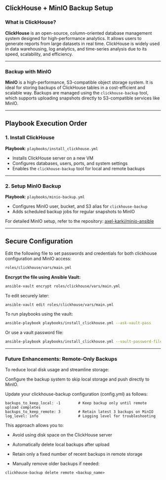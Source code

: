 ## ClickHouse + MinIO Backup Setup

### What is ClickHouse?

**ClickHouse** is an open-source, column-oriented database management system designed for high-performance analytics. It allows users to generate reports from large datasets in real time. ClickHouse is widely used in data warehousing, log analytics, and time-series analysis due to its speed, scalability, and efficiency.

---

### Backup with MinIO

**MinIO** is a high-performance, S3-compatible object storage system. It is ideal for storing backups of ClickHouse tables in a cost-efficient and scalable way. Backups are managed using the `clickhouse-backup` tool, which supports uploading snapshots directly to S3-compatible services like MinIO.

---

## Playbook Execution Order

### 1. Install ClickHouse

**Playbook**: `playbooks/install_clickhouse.yml`

* Installs ClickHouse server on a new VM
* Configures databases, users, ports, and system settings
* Enables the `clickhouse-backup` tool for local and remote backups

---

### 2. Setup MinIO Backup

**Playbook**: `playbooks/minio-backup.yml`

* Configures MinIO user, bucket, and S3 alias for `clickhouse-backup`
* Adds scheduled backup jobs for regular snapshots to MinIO

For detailed MinIO setup, refer to the repository:
[axel-karki/minio-ansible](https://github.com/axel-karki/minio-ansible)

---

## Secure Configuration

Edit the following file to set passwords and credentials for both clickhouse configuration and MinIO access:

```bash
roles/clickhouse/vars/main.yml
```

**Encrypt the file using Ansible Vault:**

```bash
ansible-vault encrypt roles/clickhouse/vars/main.yml
```

To edit securely later:

```bash
ansible-vault edit roles/clickhouse/vars/main.yml
```

To run playbooks using the vault:

```bash
ansible-playbook playbooks/install_clickhouse.yml --ask-vault-pass
```

Or use a vault password file:

```bash
ansible-playbook playbooks/install_clickhouse.yml --vault-password-file ~/.vault_pass.txt
```

---

### Future Enhancements: Remote-Only Backups
To reduce local disk usage and streamline storage:

Configure the backup system to skip local storage and push directly to MinIO.

Update your clickhouse-backup configuration (config.yml) as follows:

```
backups_to_keep_local: -1        # Keep backup only until remote upload completes
backups_to_keep_remote: 3        # Retain latest 3 backups on MinIO
log_level: info                  # Logging level for troubleshooting
```

This approach allows you to:

* Avoid using disk space on the ClickHouse server

* Automatically delete local backups after upload

* Retain only a fixed number of recent backups in remote storage

* Manually remove older backups if needed:

```
clickhouse-backup delete remote <backup_name>
```
